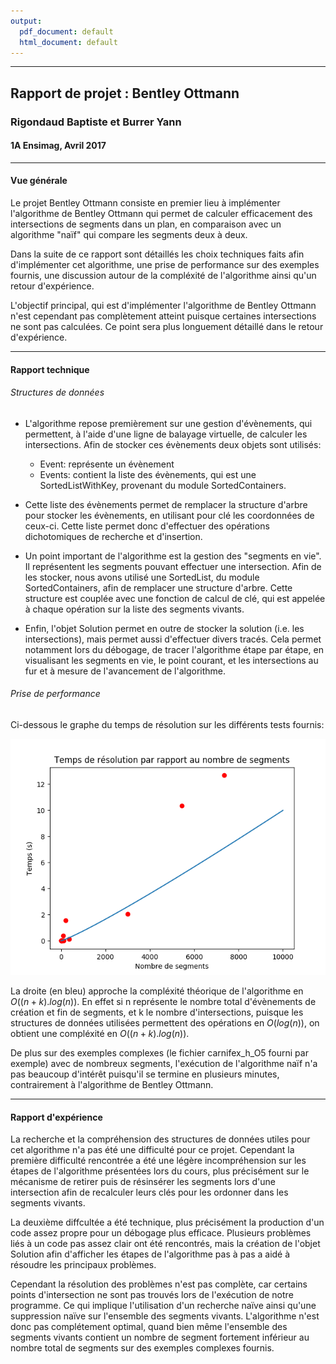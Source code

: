 ```yaml
---
output:
  pdf_document: default
  html_document: default
---
```

----

## Rapport de projet : Bentley Ottmann

### Rigondaud Baptiste et Burrer Yann
#### 1A Ensimag, Avril 2017

----

#### Vue générale

Le projet Bentley Ottmann consiste en premier lieu à implémenter l'algorithme de Bentley Ottmann qui permet de calculer efficacement des intersections de segments dans un plan, en comparaison avec un algorithme "naïf" qui compare les segments deux à deux.

Dans la suite de ce rapport sont détaillés les choix techniques faits afin d'implémenter cet algorithme, une prise de performance sur des exemples fournis, une discussion autour de la compléxité de l'algorithme ainsi qu'un retour d'expérience.

L'objectif principal, qui est d'implémenter l'algorithme de Bentley Ottmann n'est cependant pas complètement atteint puisque certaines intersections ne sont pas calculées. Ce point sera plus longuement détaillé dans le retour d'expérience.

----

#### Rapport technique

###### Structures de données

- L'algorithme repose premièrement sur une gestion d'évènements, qui permettent, à l'aide d'une ligne de balayage virtuelle, de calculer les intersections. Afin de stocker ces évènements deux objets sont utilisés:

    - Event: représente un évènement
    - Events: contient la liste des évènements, qui est une SortedListWithKey, provenant du module SortedContainers.

- Cette liste des évènements permet de remplacer la structure d'arbre pour stocker les évènements, en utilisant pour clé les coordonnées de ceux-ci. Cette liste permet donc d'effectuer des opérations dichotomiques de recherche et d'insertion.

- Un point important de l'algorithme est la gestion des "segments en vie". Il représentent les segments pouvant effectuer une intersection. Afin de les stocker, nous avons utilisé une SortedList, du module SortedContainers, afin de remplacer une structure d'arbre. Cette structure est couplée avec une fonction de calcul de clé, qui est appelée à chaque opération sur la liste des segments vivants.


- Enfin, l'objet Solution permet en outre de stocker la solution (i.e. les intersections), mais permet aussi d'effectuer divers tracés. Cela permet notamment lors du débogage, de tracer l'algorithme étape par étape, en visualisant les segments en vie, le point courant, et les intersections au fur et à mesure de l'avancement de l'algorithme.

###### Prise de performance

Ci-dessous le graphe du temps de résolution sur les différents tests fournis:

![](tests.png)

La droite (en bleu) approche la compléxité théorique de l'algorithme en $O((n+k).log(n))$. En effet si n représente le nombre total d'évènements de création et fin de segments, et k le nombre d'intersections, puisque les structures de données utilisées permettent des opérations en $O(log(n))$, on obtient une compléxité en $O((n+k).log(n))$.

De plus sur des exemples complexes (le fichier carnifex_h_O5 fourni par exemple) avec de nombreux segments, l'exécution de l'algorithme naïf n'a pas beaucoup d'intérêt puisqu'il se termine en plusieurs minutes, contrairement à l'algorithme de Bentley Ottmann.

----

#### Rapport d'expérience

La recherche et la compréhension des structures de données utiles pour cet algorithme n'a pas été une difficulté pour ce projet. Cependant la première difficulté rencontrée a été une légère incompréhension sur les étapes de l'algorithme présentées lors du cours, plus précisément sur le mécanisme de retirer puis de résinsérer les segments lors d'une intersection afin de recalculer leurs clés pour les ordonner dans les segments vivants.

La deuxième diffcultée a été technique, plus précisément la production d'un code assez propre pour un débogage plus efficace. Plusieurs problèmes liés à un code pas assez clair ont été rencontrés, mais la création de l'objet Solution afin d'afficher les étapes de l'algorithme pas à pas a aidé à résoudre les principaux problèmes.

Cependant la résolution des problèmes n'est pas complète, car certains points d'intersection ne sont pas trouvés lors de l'exécution de notre programme. Ce qui implique l'utilisation d'un recherche naïve ainsi qu'une suppression naïve sur l'ensemble des segments vivants. L'algorithme n'est donc pas complétement optimal, quand bien même l'ensemble des segments vivants contient un nombre de segment fortement inférieur au nombre total de segments sur des exemples complexes fournis.
